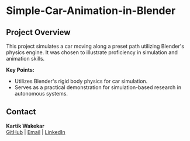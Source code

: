 # Simple-Car-Animation-in-Blender

## Project Overview

This project simulates a car moving along a preset path utilizing Blender's physics engine. It was chosen to illustrate proficiency in simulation and animation skills.

**Key Points:**
- Utilizes Blender's rigid body physics for car simulation.
- Serves as a practical demonstration for simulation-based research in autonomous systems.

## Contact
**Kartik Wakekar**  
[GitHub](https://github.com/adomynx) | [Email](mailto:Kartikwakekar9999@gmail.com) | [LinkedIn](https://linkedin.com/in/kartik-wakekar-791154162)
